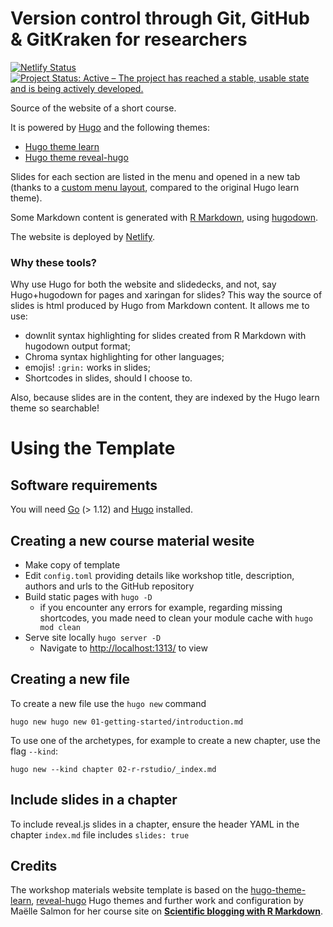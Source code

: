 
# Version control through Git, GitHub & GitKraken for researchers

<!-- badges: start -->
[![Netlify Status](https://api.netlify.com/api/v1/badges/846e3c15-8af4-4bba-8fce-02ea13f42e53/deploy-status)](https://app.netlify.com/sites/rse-workshop-material-template/deploys)
[![Project Status: Active – The project has reached a stable, usable state and is being actively developed.](https://www.repostatus.org/badges/latest/active.svg)](https://www.repostatus.org/#active)
<!-- badges: end -->

Source of the website of a short course.

It is powered by [Hugo](https://gohugo.io/) and the following themes:

* [Hugo theme learn](https://github.com/matcornic/hugo-theme-learn)
* [Hugo theme reveal-hugo](https://github.com/dzello/reveal-hugo)

Slides for each section are listed in the menu and opened in a new tab (thanks to a [custom menu layout](/blob/master/layouts/partials/menu.html), compared to the original Hugo learn theme).

Some Markdown content is generated with [R Markdown](https://rmarkdown.rstudio.com/), using [hugodown](https://github.com/r-lib/hugodown/).

The website is deployed by [Netlify](https://www.netlify.com/).

### Why these tools?

Why use Hugo for both the website and slidedecks, and not, say Hugo+hugodown for pages and xaringan for slides?
This way the source of slides is html produced by Hugo from Markdown content.
It allows me to use:

* downlit syntax highlighting for slides created from R Markdown with hugodown output format;
* Chroma syntax highlighting for other languages;
* emojis! `:grin:` works in slides;
* Shortcodes in slides, should I choose to.

Also, because slides are in the content, they are indexed by the Hugo learn theme so searchable!

# Using the Template

## Software requirements

You will need [Go](https://golang.org/doc/install) (> 1.12) and [Hugo](https://gohugo.io/getting-started/installing/) installed.

## Creating a new course material wesite

- Make copy of template
- Edit `config.toml` providing details like workshop title, description, authors and urls to the GitHub repository
- Build static pages with `hugo -D`
    - if you encounter any errors for example, regarding missing shortcodes, you made need to clean your module cache with `hugo mod clean`
- Serve site locally `hugo server -D`
    * Navigate to <http://localhost:1313/> to view

## Creating a new file

To create a new file use the `hugo new` command

```
hugo new hugo new 01-getting-started/introduction.md
```

To use one of the archetypes, for example to create a new chapter, use the flag `--kind`:

```
hugo new --kind chapter 02-r-rstudio/_index.md
```


## Include slides in a chapter

To include reveal.js slides in a chapter, ensure the header YAML in the chapter `index.md` file includes `slides: true`

## Credits

The workshop materials website template is based on the [hugo-theme-learn](https://github.com/matcornic/hugo-theme-learn), [reveal-hugo](https://github.com/dzello/reveal-hugo) Hugo themes and further work and configuration by Maëlle Salmon for her course site on [**Scientific blogging with R Markdown**](https://github.com/maelle/rmd-blogging-course).